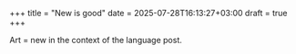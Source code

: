 +++
title = "New is good"
date = 2025-07-28T16:13:27+03:00
draft = true
+++

Art = new in the context of the language post.

